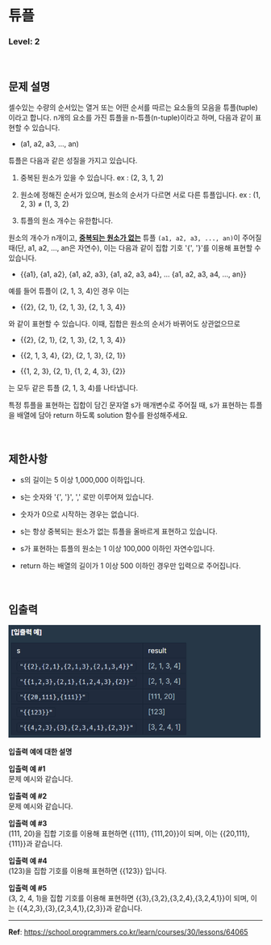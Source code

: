# 튜플

### Level: 2

<br>

## 문제 설명

셀수있는 수량의 순서있는 열거 또는 어떤 순서를 따르는 요소들의 모음을 튜플(tuple)이라고 합니다. n개의 요소를 가진 튜플을 n-튜플(n-tuple)이라고 하며, 다음과 같이 표현할 수 있습니다.

- (a1, a2, a3, ..., an)

튜플은 다음과 같은 성질을 가지고 있습니다.

1. 중복된 원소가 있을 수 있습니다. ex : (2, 3, 1, 2)

2. 원소에 정해진 순서가 있으며, 원소의 순서가 다르면 서로 다른 튜플입니다. ex : (1, 2, 3) ≠ (1, 3, 2)

3. 튜플의 원소 개수는 유한합니다.

원소의 개수가 n개이고, <U>**중복되는 원소가 없는**</U> 튜플 `(a1, a2, a3, ..., an)`이 주어질 때(단, a1, a2, ..., an은 자연수), 이는 다음과 같이 집합 기호 '{', '}'를 이용해 표현할 수 있습니다.

- {{a1}, {a1, a2}, {a1, a2, a3}, {a1, a2, a3, a4}, ... {a1, a2, a3, a4, ..., an}}

예를 들어 튜플이 (2, 1, 3, 4)인 경우 이는

- {{2}, {2, 1}, {2, 1, 3}, {2, 1, 3, 4}}

와 같이 표현할 수 있습니다. 이때, 집합은 원소의 순서가 바뀌어도 상관없으므로

- {{2}, {2, 1}, {2, 1, 3}, {2, 1, 3, 4}}

- {{2, 1, 3, 4}, {2}, {2, 1, 3}, {2, 1}}

- {{1, 2, 3}, {2, 1}, {1, 2, 4, 3}, {2}}

는 모두 같은 튜플 (2, 1, 3, 4)를 나타냅니다.

특정 튜플을 표현하는 집합이 담긴 문자열 s가 매개변수로 주어질 때, s가 표현하는 튜플을 배열에 담아 return 하도록 solution 함수를 완성해주세요.

<br>

## 제한사항

- s의 길이는 5 이상 1,000,000 이하입니다.

- s는 숫자와 '{', '}', ',' 로만 이루어져 있습니다.

- 숫자가 0으로 시작하는 경우는 없습니다.

- s는 항상 중복되는 원소가 없는 튜플을 올바르게 표현하고 있습니다.

- s가 표현하는 튜플의 원소는 1 이상 100,000 이하인 자연수입니다.

- return 하는 배열의 길이가 1 이상 500 이하인 경우만 입력으로 주어집니다.

<br>

## 입출력

<img src="./exam_1.png" style="width: 500px" alt="exma_1"/>

**입출력 예에 대한 설명**

**입출력 예 #1**   
문제 예시와 같습니다.

**입출력 예 #2**   
문제 예시와 같습니다.

**입출력 예 #3**   
(111, 20)을 집합 기호를 이용해 표현하면 {{111}, {111,20}}이 되며, 이는 {{20,111},{111}}과 같습니다.

**입출력 예 #4**   
(123)을 집합 기호를 이용해 표현하면 {{123}} 입니다.

**입출력 예 #5**   
(3, 2, 4, 1)을 집합 기호를 이용해 표현하면 {{3},{3,2},{3,2,4},{3,2,4,1}}이 되며, 이는 {{4,2,3},{3},{2,3,4,1},{2,3}}과 같습니다.

---

**Ref**: https://school.programmers.co.kr/learn/courses/30/lessons/64065
